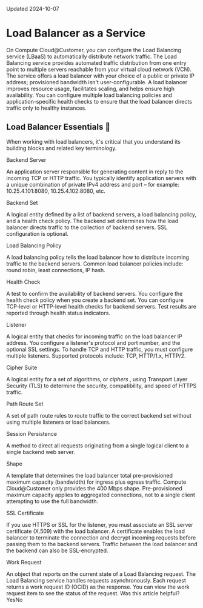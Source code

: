Updated 2024-10-07
# Load Balancer as a Service
On Compute Cloud@Customer, you can configure the Load Balancing service (LBaaS) to automatically distribute network traffic.
The Load Balancing service provides automated traffic distribution from one entry point to multiple servers reachable from your virtual cloud network (VCN). The service offers a load balancer with your choice of a public or private IP address; provisioned bandwidth isn't user-configurable.
A load balancer improves resource usage, facilitates scaling, and helps ensure high availability. You can configure multiple load balancing policies and application-specific health checks to ensure that the load balancer directs traffic only to healthy instances.
## Load Balancer Essentials 🔗 
When working with load balancers, it's critical that you understand its building blocks and related key terminology. 

Backend Server
    
An application server responsible for generating content in reply to the incoming TCP or HTTP traffic.
You typically identify application servers with a unique combination of private IPv4 address and port – for example: 10.25.4.101:8080, 10.25.4.102:8080, etc. 

Backend Set
    
A logical entity defined by a list of backend servers, a load balancing policy, and a health check policy.
The backend set determines how the load balancer directs traffic to the collection of backend servers. SSL configuration is optional. 

Load Balancing Policy
    
A load balancing policy tells the load balancer how to distribute incoming traffic to the backend servers.
Common load balancer policies include: round robin, least connections, IP hash. 

Health Check
    
A test to confirm the availability of backend servers.
You configure the health check policy when you create a backend set. You can configure TCP-level or HTTP-level health checks for backend servers. Test results are reported through health status indicators. 

Listener
    
A logical entity that checks for incoming traffic on the load balancer IP address.
You configure a listener's protocol and port number, and the optional SSL settings. To handle TCP and HTTP traffic, you must configure multiple listeners. Supported protocols include: TCP, HTTP/1.x, HTTP/2. 

Cipher Suite
    
A logical entity for a set of algorithms, or _ciphers_ , using Transport Layer Security (TLS) to determine the security, compatibility, and speed of HTTPS traffic. 

Path Route Set
    
A set of path route rules to route traffic to the correct backend set without using multiple listeners or load balancers. 

Session Persistence
    
A method to direct all requests originating from a single logical client to a single backend web server. 

Shape
    
A template that determines the load balancer total pre-provisioned maximum capacity (bandwidth) for ingress plus egress traffic. Compute Cloud@Customer only provides the 400 Mbps shape.
Pre-provisioned maximum capacity applies to aggregated connections, not to a single client attempting to use the full bandwidth. 

SSL Certificate
    
If you use HTTPS or SSL for the listener, you must associate an SSL server certificate (X.509) with the load balancer. A certificate enables the load balancer to terminate the connection and decrypt incoming requests before passing them to the backend servers. Traffic between the load balancer and the backend can also be SSL-encrypted. 

Work Request
    
An object that reports on the current state of a Load Balancing request.
The Load Balancing service handles requests asynchronously. Each request returns a work request ID (OCID) as the response. You can view the work request item to see the status of the request.
Was this article helpful?
YesNo

